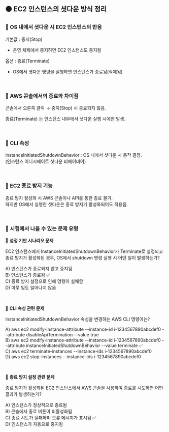 ## 🟠 EC2 인스턴스의 셧다운 방식 정리

### 🔶 OS 내에서 셧다운 시 EC2 인스턴스의 반응

기본값 : 중지(Stop)
- 운영 체제에서 중지하면 EC2 인스턴스도 중지됨

옵션 : 종료(Terminate)
- OS에서 셧다운 명령을 실행하면 인스턴스가 종료됨(삭제됨)

<br>

### 🔶 AWS 콘솔에서의 종료와 차이점

콘솔에서 오른쪽 클릭 → 중지(Stop) 시 종료되지 않음.

종료(Terminate) 는 인스턴스 내부에서 셧다운 실행 시에만 발생.

<br>

### 🔶 CLI 속성

InstanceInitiatedShutdownBehavior : OS 내에서 셧다운 시 동작 결정.  
(인스턴스 이니시에이트 셧다운 비헤이비어)

<br>

### 🔶 EC2 종료 방지 기능

종료 방지 활성화 시 AWS 콘솔이나 API를 통한 종료 불가.  
하지만 OS에서 실행한 셧다운은 종료 방지가 활성화되어도 적용됨.

<br>

### 🔶 시험에서 나올 수 있는 문제 유형

🔸 **설정 기반 시나리오 문제**

EC2 인스턴스에서 InstanceInitiatedShutdownBehavior가 Terminate로 설정되고 종료 방지가 활성화된 경우, OS에서 shutdown 명령 실행 시 어떤 일이 발생하는가?  

A) 인스턴스가 종료되지 않고 중지됨  
B) 인스턴스가 종료됨 ✅  
C) 종료 방지 설정으로 인해 명령이 실패함  
D) 아무 일도 일어나지 않음  

<br>

🔸 **CLI 속성 관련 문제**

InstanceInitiatedShutdownBehavior 속성을 변경하는 AWS CLI 명령어는?  

A) aws ec2 modify-instance-attribute --instance-id i-1234567890abcdef0 --attribute disableApiTermination --value true  
B) aws ec2 modify-instance-attribute --instance-id i-1234567890abcdef0 --attribute instanceInitiatedShutdownBehavior --value terminate ✅  
C) aws ec2 terminate-instances --instance-ids i-1234567890abcdef0  
D) aws ec2 stop-instances --instance-ids i-1234567890abcdef0

<br>

🔸 **종료 방지 설정 관련 문제**

종료 방지가 활성화된 EC2 인스턴스에서 AWS 콘솔을 사용하여 종료를 시도하면 어떤 결과가 발생하는가?  

A) 인스턴스가 정상적으로 종료됨  
B) 콘솔에서 종료 버튼이 비활성화됨  
C) 종료 시도가 실패하며 오류 메시지가 표시됨 ✅  
D) 인스턴스가 자동으로 중지됨  
